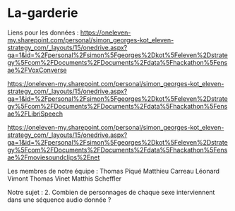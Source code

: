 # La-garderie

Liens pour les données :
https://oneleven-my.sharepoint.com/personal/simon_georges-kot_eleven-strategy_com/_layouts/15/onedrive.aspx?ga=1&id=%2Fpersonal%2Fsimon%5Fgeorges%2Dkot%5Feleven%2Dstrategy%5Fcom%2FDocuments%2FDocuments%2Fdata%5Fhackathon%5Fensae%2FVoxConverse

https://oneleven-my.sharepoint.com/personal/simon_georges-kot_eleven-strategy_com/_layouts/15/onedrive.aspx?ga=1&id=%2Fpersonal%2Fsimon%5Fgeorges%2Dkot%5Feleven%2Dstrategy%5Fcom%2FDocuments%2FDocuments%2Fdata%5Fhackathon%5Fensae%2FLibriSpeech

https://oneleven-my.sharepoint.com/personal/simon_georges-kot_eleven-strategy_com/_layouts/15/onedrive.aspx?ga=1&id=%2Fpersonal%2Fsimon%5Fgeorges%2Dkot%5Feleven%2Dstrategy%5Fcom%2FDocuments%2FDocuments%2Fdata%5Fhackathon%5Fensae%2Fmoviesoundclips%2Enet

Les membres de notre équipe : 
Thomas Piqué
Matthieu Carreau
Léonard Vimont
Thomas Vinet
Matthis Scheffler

Notre sujet : 2. Combien de personnages de chaque sexe interviennent dans une séquence audio donnée ?

